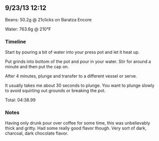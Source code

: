 ## 9/23/13 12:12 ##

Beans: 50.2g @ 21clicks on Baratza Encore

Water: 763.6g @ 210°F

### Timeline ###

Start by pouring a bit of water into your press pot and let it heat up. 

Put grinds into bottom of the pot and pour in your water. Stir for around
a minute and then put the cap on.

After 4 minutes, plunge and transfer to a different vessel or serve.

It usually takes me about 30 seconds to plunge. You want to plunge slowly to
avoid squirting out grounds or breaking the pot.

Total: 04:38.99

### Notes ###

Having only drunk pour over coffee for some time, this was unbelievably thick
and gritty.  Had some really good flavor though. Very sort of dark, charcoal,
dark chocolate flavor.
